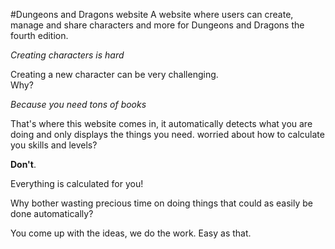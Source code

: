#Dungeons and Dragons website
A website where users can create, manage and share characters and more for Dungeons and Dragons the fourth edition.

*Creating characters is hard* <br>

Creating a new character can be very challenging.<Br>
Why?<br>

*Because you need tons of books* <br>

That's where this website comes in, it automatically detects what you are doing and only displays the things you need.
worried about how to calculate you skills and levels? <strong>

Don't</strong>.

Everything is calculated for you!

Why bother wasting precious time on doing things that could as easily be done automatically?

You come up with the ideas, we do the work. Easy as that.



